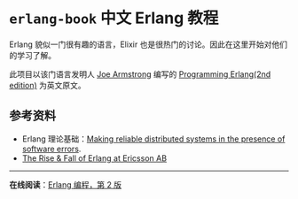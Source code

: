 # `erlang-book` 中文 Erlang 教程


Erlang 貌似一门很有趣的语言，Elixir 也是很热门的讨论。因此在这里开始对他们的学习了解。

此项目以该门语言发明人 [Joe Armstrong](https://en.wikipedia.org/wiki/Joe_Armstrong_(programmer)) 编写的 [Programming Erlang(2nd edition)](https://pragprog.com/titles/jaerlang2/programming-erlang-2nd-edition/) 为英文原文。




## 参考资料

- Erlang 理论基础：[Making reliable distributed systems in the presence of software errors](armstrong_thesis_2003.pdf).
- [The Rise & Fall of Erlang at Ericsson AB](https://iknek.github.io/blog/the-erlang-story/)



---

**在线阅读**：[Erlang 编程，第 2 版](https://erlang.xfoss.com/)

